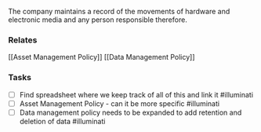 The company maintains a record of the movements of hardware and electronic media and any person responsible therefore. 

### Relates
[[Asset Management Policy]]
[[Data Management Policy]]
### Tasks
- [ ] Find spreadsheet where we keep track of all of this and link it #illuminati 
- [ ] Asset Management Policy - can it be more specific #illuminati 
- [ ] Data management policy needs to be expanded to add retention and deletion of data #illuminati 